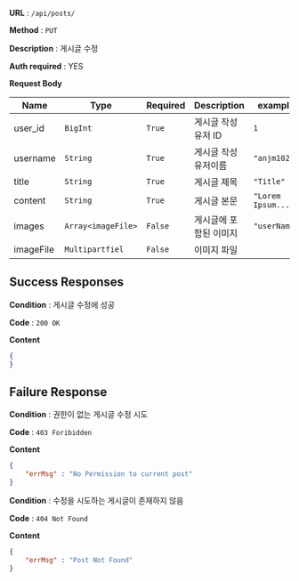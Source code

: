 **URL** : `/api/posts/`

**Method** : `PUT`

**Description** : 게시글 수정

**Auth required** : YES

**Request Body**

|Name|Type|Required|Description|example|
|----|----|--------|--------|-------|
|user_id|`BigInt`|`True`|게시글 작성 유저 ID|`1`|
|username|`String`|`True`|게시글 작성 유저이름|`"anjm1020"`|
|title|`String`|`True`|게시글 제목|`"Title"`|
|content|`String`|`True`|게시글 본문|`"Lorem Ipsum...."`|
|images|`Array<imageFile>`|`False`|게시글에 포함된 이미지 |`"userName"`|
|imageFile|`Multipartfiel`|`False`|이미지 파일||



## Success Responses

**Condition** : 게시글 수정에 성공

**Code** : `200 OK`

**Content**

```json
{
}
```

## Failure Response

**Condition** : 권한이 없는 게시글 수정 시도

**Code** : `403 Foribidden`

**Content**

```json
{
    "errMsg" : "No Permission to current post"
}
```
**Condition** : 수정을 시도하는 게시글이 존재하지 않음

**Code** : `404 Not Found`

**Content**

```json
{
    "errMsg" : "Post Not Found"
}
```
